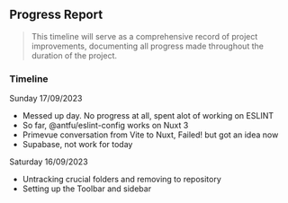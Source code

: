 ## Progress Report
> This timeline will serve as a comprehensive record of project improvements, documenting all progress made throughout the duration of the project.

### Timeline
Sunday 17/09/2023
- Messed up day. No progress at all, spent alot of working on ESLINT
- So far, @antfu/eslint-config works on Nuxt 3
- Primevue conversation from Vite to Nuxt, Failed! but got an idea now
- Supabase, not work for today


Saturday 16/09/2023
- Untracking crucial folders and removing to repository
- Setting up the Toolbar and sidebar
